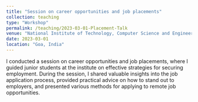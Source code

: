 ```yaml
---
title: "Session on career opportunities and job placements"
collection: teaching
type: "Workshop"
permalink: /teaching/2023-03-01-Placement-Talk
venue: "National Institute of Technology, Computer Science and Engineering"
date: 2023-03-01
location: "Goa, India"
---
```


I conducted a session on career opportunities and job placements, where I guided junior students at the institute on effective strategies for securing employment. During the session, I shared valuable insights into the job application process, provided practical advice on how to stand out to employers, and presented various methods for applying to remote job opportunities.
